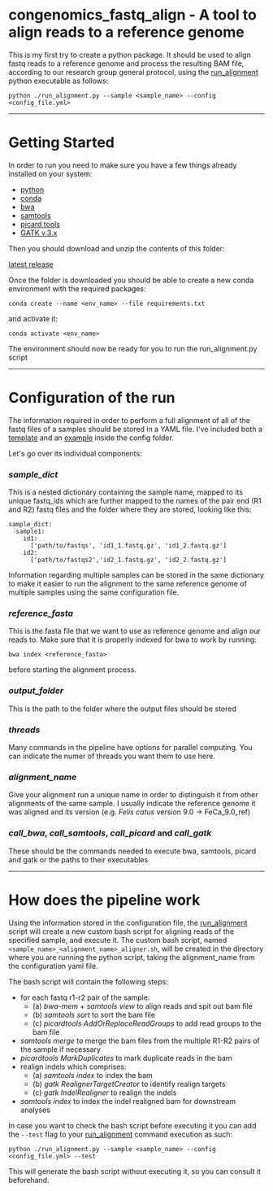 # congenomics_fastq_align - A tool to align reads to a reference genome

This is my first try to create a python package. It should be used to align fastq reads to a 
reference genome and process the resulting BAM file, according to our research group general 
protocol, using the [run_alignment](./run_alignment.py) python executable as follows:

```
python ./run_alignment.py --sample <sample_name> --config <config_file.yml>
```

-----------
# Getting Started

In order to run you need to make sure you have a few things already installed on your system:

- [python](https://www.python.org/)
- [conda](https://www.anaconda.com/)
- [bwa](https://arxiv.org/abs/1303.3997)
- [samtools](https://samtools.sourceforge.net/)
- [picard tools](http://broadinstitute.github.io/picard/)
- [GATK v.3.x](https://genome.cshlp.org/content/20/9/1297)

Then you should download and unzip the contents of this folder:

[latest release](https://github.com/Enricobazzi/congenomics_fastq_align/releases/latest)

Once the folder is downloaded you should be able to create a new conda environment with the required packages:

```
conda create --name <env_name> --file requirements.txt
```

and activate it:

```
conda activate <env_name>
```

The environment should now be ready for you to run the run_alignment.py script

-----------
# Configuration of the run

The information required in order to perform a full alignment of all of the fastq files of a samples should be stored in a YAML file. I've included both a [template](./config/template.yml) and an [example](./config/example.yml) inside the config folder.

Let's go over its individual components:

### *sample_dict*

This is a nested dictionary containing the sample name, mapped to its unique fastq_ids which are further mapped to the names of the pair end (R1 and R2) fastq files and the folder where they are stored, looking like this:

```
sample_dict:
  sample1: 
    id1:
      ['path/to/fastqs', 'id1_1.fastq.gz', 'id1_2.fastq.gz']
    id2:
      ['path/to/fastqs2','id2_1.fastq.gz', 'id2_2.fastq.gz']
```

Information regarding multiple samples can be stored in the same dictionary to make it easier to run the alignment to the same reference genome of multiple samples using the same configuration file.

### *reference_fasta*

This is the fasta file that we want to use as reference genome and align our reads to. Make sure that it is properly indexed for bwa to work by running:

```
bwa index <reference_fasta>
```

before starting the alignment process.

### *output_folder*

This is the path to the folder where the output files should be stored

### *threads*

Many commands in the pipeline have options for parallel computing. You can indicate the numer of threads you want them to use here.

### *alignment_name*

Give your alignment run a unique name in order to distinguish it from other alignments of the same sample. I usually indicate the reference genome it was aligned and its version (e.g. *Felis catus* version 9.0 -> FeCa_9.0_ref)

### *call_bwa*, *call_samtools*, *call_picard* and *call_gatk*

These should be the commands needed to execute bwa, samtools, picard and gatk or the paths to their executables

-----------
# How does the pipeline work

Using the information stored in the configuration file, the [run_alignment](./run_alignment.py) script will create a new custom bash script for aligning reads of the specified sample, and execute it. The custom bash script, named  ```<sample_name>_<alignment_name>_aligner.sh```, will be created in the directory where you are running the python script, taking the alignment_name from the configuration yaml file.

The bash script will contain the following steps:

- for each fastq r1-r2 pair of the sample:
  - (a) *bwa-mem* + *samtools view* to align reads and spit out bam file
  - (b) *samtools sort* to sort the bam file
  - (c) *picardtools AddOrReplaceReadGroups* to add read groups to the bam file
- *samtools merge* to merge the bam files from the multiple R1-R2 pairs of the sample if necessary
- *picardtools MarkDuplicates* to mark duplicate reads in the bam
- realign indels which comprises:
  - (a) *samtools index* to index the bam
  - (b) *gatk RealignerTargetCreator* to identify realign targets
  - (c) *gatk IndelRealigner* to realign the indels
- *samtools index* to index the indel realigned bam for downstream analyses

In case you want to check the bash script before executing it you can add the ```--test``` flag to your [run_alignment](./run_alignment.py) command execution as such:
```
python ./run_alignment.py --sample <sample_name> --config <config_file.yml> --test
```
This will generate the bash script without executing it, so you can consult it beforehand.
